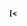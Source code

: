 <span name="header" id="asm_header">

<small><b>
[<<title>>](<<repo>>) - <<desc>>
</b><small></br>
Copyright <<copyright>>. Distributed under <<license>>.
</small></small>

</span>

